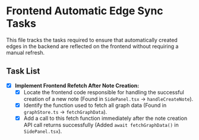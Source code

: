 # Frontend Automatic Edge Sync Tasks

This file tracks the tasks required to ensure that automatically created edges in the backend are reflected on the frontend without requiring a manual refresh.

## Task List

- [X] **Implement Frontend Refetch After Note Creation:**
    - [X] Locate the frontend code responsible for handling the successful creation of a new note (Found in `SidePanel.tsx` -> `handleCreateNote`).
    - [X] Identify the function used to fetch all graph data (Found in `graphStore.ts` -> `fetchGraphData`).
    - [X] Add a call to this fetch function immediately after the note creation API call returns successfully (Added `await fetchGraphData()` in `SidePanel.tsx`). 